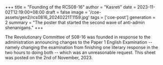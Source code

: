 +++
title = "Founding of the RCS08-16"
author = "Kasreti"
date = 2023-11-02T12:19:00+08:00
draft = false
image = '/coe-assets/gen2/rcs0816_20240221T1159.jpg'
tags = ['coe-post']
generation = 2
summary = "The poster that started the second wave of anti-admin shenanigans."
+++

The Revolutionary Committee of S08-16 was founded in response to the administration announcing changes to the Paper 1 English Examination 
-- namely changing the examination from finishing one literary response in the two hours to doing both -- which was an unreasonable request.
This sheet was posted on the 2nd of November, 2023.